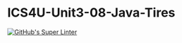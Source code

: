 # ICS4U-Unit3-08-Java-Tires

[![GitHub's Super Linter](https://github.com/haokai-li/ICS4U-Unit3-08-Java-Tires/workflows/GitHub's%20Super%20Linter/badge.svg)](https://github.com/haokai-li/ICS4U-Unit3-08-Java-Tires/actions)
